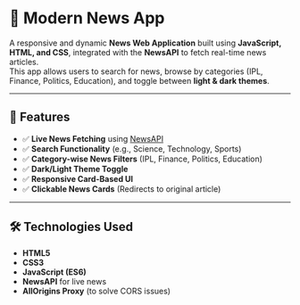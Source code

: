  # 📰 Modern News App

A responsive and dynamic **News Web Application** built using **JavaScript, HTML, and CSS**, integrated with the **NewsAPI** to fetch real-time news articles.  
This app allows users to search for news, browse by categories (IPL, Finance, Politics, Education), and toggle between **light & dark themes**.

---

## 🚀 Features
- ✅ **Live News Fetching** using [NewsAPI](https://newsapi.org/)
- ✅ **Search Functionality** (e.g., Science, Technology, Sports)
- ✅ **Category-wise News Filters** (IPL, Finance, Politics, Education)
- ✅ **Dark/Light Theme Toggle**
- ✅ **Responsive Card-Based UI**
- ✅ **Clickable News Cards** (Redirects to original article)

---

## 🛠️ Technologies Used
- **HTML5**  
- **CSS3**  
- **JavaScript (ES6)**  
- **NewsAPI** for live news  
- **AllOrigins Proxy** (to solve CORS issues)

